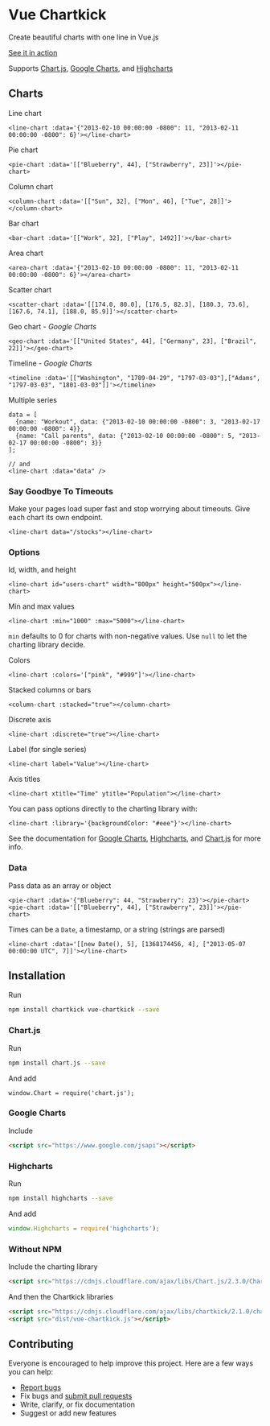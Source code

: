 # Vue Chartkick

Create beautiful charts with one line in Vue.js

[See it in action](http://ankane.github.io/chartkick.js/examples/)

Supports [Chart.js](http://www.chartjs.org/), [Google Charts](https://developers.google.com/chart/), and [Highcharts](http://www.highcharts.com/)

## Charts

Line chart

```vue
<line-chart :data='{"2013-02-10 00:00:00 -0800": 11, "2013-02-11 00:00:00 -0800": 6}'></line-chart>
```

Pie chart

```vue
<pie-chart :data='[["Blueberry", 44], ["Strawberry", 23]]'></pie-chart>
```

Column chart

```vue
<column-chart :data='[["Sun", 32], ["Mon", 46], ["Tue", 28]]'></column-chart>
```

Bar chart

```vue
<bar-chart :data='[["Work", 32], ["Play", 1492]]'></bar-chart>
```

Area chart

```vue
<area-chart :data='{"2013-02-10 00:00:00 -0800": 11, "2013-02-11 00:00:00 -0800": 6}'></area-chart>
```

Scatter chart

```vue
<scatter-chart :data='[[174.0, 80.0], [176.5, 82.3], [180.3, 73.6], [167.6, 74.1], [188.0, 85.9]]'></scatter-chart>
```

Geo chart - *Google Charts*

```vue
<geo-chart :data='[["United States", 44], ["Germany", 23], ["Brazil", 22]]'></geo-chart>
```

Timeline - *Google Charts*

```vue
<timeline :data='[["Washington", "1789-04-29", "1797-03-03"],["Adams", "1797-03-03", "1801-03-03"]]'></timeline>
```

Multiple series

```vue
data = [
  {name: "Workout", data: {"2013-02-10 00:00:00 -0800": 3, "2013-02-17 00:00:00 -0800": 4}},
  {name: "Call parents", data: {"2013-02-10 00:00:00 -0800": 5, "2013-02-17 00:00:00 -0800": 3}}
];

// and
<line-chart :data="data" />
```

### Say Goodbye To Timeouts

Make your pages load super fast and stop worrying about timeouts. Give each chart its own endpoint.

```vue
<line-chart data="/stocks"></line-chart>
```

### Options

Id, width, and height

```vue
<line-chart id="users-chart" width="800px" height="500px"></line-chart>
```

Min and max values

```vue
<line-chart :min="1000" :max="5000"></line-chart>
```

`min` defaults to 0 for charts with non-negative values. Use `null` to let the charting library decide.

Colors

```vue
<line-chart :colors='["pink", "#999"]'></line-chart>
```

Stacked columns or bars

```vue
<column-chart :stacked="true"></column-chart>
```

Discrete axis

```vue
<line-chart :discrete="true"></line-chart>
```

Label (for single series)

```vue
<line-chart label="Value"></line-chart>
```

Axis titles

```vue
<line-chart xtitle="Time" ytitle="Population"></line-chart>
```

You can pass options directly to the charting library with:

```vue
<line-chart :library='{backgroundColor: "#eee"}'></line-chart>
```

See the documentation for [Google Charts](https://developers.google.com/chart/interactive/docs/gallery), [Highcharts](http://api.highcharts.com/highcharts), and [Chart.js](http://www.chartjs.org/docs/) for more info.

### Data

Pass data as an array or object

```vue
<pie-chart :data='{"Blueberry": 44, "Strawberry": 23}'></pie-chart>
<pie-chart :data='[["Blueberry", 44], ["Strawberry", 23]]'></pie-chart>
```

Times can be a `Date`, a timestamp, or a string (strings are parsed)

```vue
<line-chart :data='[[new Date(), 5], [1368174456, 4], ["2013-05-07 00:00:00 UTC", 7]]'></line-chart>
```

## Installation

Run

```sh
npm install chartkick vue-chartkick --save
```

### Chart.js

Run

```sh
npm install chart.js --save
```

And add

```es6
window.Chart = require('chart.js');
```

### Google Charts

Include

```html
<script src="https://www.google.com/jsapi"></script>
```

### Highcharts

Run

```sh
npm install highcharts --save
```

And add

```javascript
window.Highcharts = require('highcharts');
```

### Without NPM

Include the charting library

```html
<script src="https://cdnjs.cloudflare.com/ajax/libs/Chart.js/2.3.0/Chart.bundle.js"></script>
```

And then the Chartkick libraries

```html
<script src="https://cdnjs.cloudflare.com/ajax/libs/chartkick/2.1.0/chartkick.js"></script>
<script src="dist/vue-chartkick.js"></script>
```

## Contributing

Everyone is encouraged to help improve this project. Here are a few ways you can help:

- [Report bugs](https://github.com/ankane/vue-chartkick/issues)
- Fix bugs and [submit pull requests](https://github.com/ankane/vue-chartkick/pulls)
- Write, clarify, or fix documentation
- Suggest or add new features

